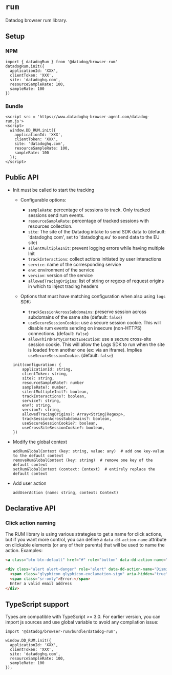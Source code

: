 # `rum`

Datadog browser rum library.

## Setup

### NPM

```
import { datadogRum } from '@datadog/browser-rum'
datadogRum.init({
  applicationId: 'XXX',
  clientToken: 'XXX',
  site: 'datadoghq.com',
  resourceSampleRate: 100,
  sampleRate: 100
})
```

### Bundle

```
<script src = 'https://www.datadoghq-browser-agent.com/datadog-rum.js'>
<script>
  window.DD_RUM.init({
    applicationId: 'XXX',
    clientToken: 'XXX',
    site: 'datadoghq.com',
    resourceSampleRate: 100,
    sampleRate: 100
  });
</script>
```

## Public API

- Init must be called to start the tracking

  - Configurable options:

    - `sampleRate`: percentage of sessions to track. Only tracked sessions send rum events.
    - `resourceSampleRate`: percentage of tracked sessions with resources collection.
    - `site`: The site of the Datadog intake to send SDK data to (default: 'datadoghq.com', set to 'datadoghq.eu' to send data to the EU site)
    - `silentMultipleInit`: prevent logging errors while having multiple Init
    - `trackInteractions`: collect actions initiated by user interactions
    - `service`: name of the corresponding service
    - `env`: environment of the service
    - `version`: version of the service
    - `allowedTracingOrigins`: list of string or regexp of request origins in which to inject tracing headers

  - Options that must have matching configuration when also using `logs` SDK:

    - `trackSessionAcrossSubdomains`: preserve session across subdomains of the same site (default: `false`)
    - `useSecureSessionCookie`: use a secure session cookie. This will disable rum events sending on insecure (non-HTTPS) connections. (default: `false`)
    - `allowThirdPartyContextExecution`: use a secure cross-site session cookie. This will allow the Logs SDK to run when the site is loaded from another one (ex: via an iframe). Implies `useSecureSessionCookie`. (default: `false`)

  ```
  init(configuration: {
      applicationId: string,
      clientToken: string,
      site?: string,
      resourceSampleRate?: number
      sampleRate?: number,
      silentMultipleInit?: boolean,
      trackInteractions?: boolean,
      service?: string,
      env?: string,
      version?: string,
      allowedTracingOrigins?: Array<String|Regexp>,
      trackSessionAcrossSubdomains?: boolean,
      useSecureSessionCookie?: boolean,
      useCrossSiteSessionCookie?: boolean,
  })
  ```

- Modify the global context

  ```
  addRumGlobalContext (key: string, value: any)  # add one key-value to the default context
  removeRumGlobalContext (key: string)  # remove one key of the default context
  setRumGlobalContext (context: Context)  # entirely replace the default context
  ```

- Add user action

  ```
  addUserAction (name: string, context: Context)
  ```

## Declarative API

### Click action naming

The RUM library is using various strategies to get a name for click actions, but if you want more
control, you can define a `data-dd-action-name` attribute on clickable elements (or any of their
parents) that will be used to name the action. Examples:

```html
<a class="btn btn-default" href="#" role="button" data-dd-action-name="Login button">Try it out!</a>
```

```html
<div class="alert alert-danger" role="alert" data-dd-action-name="Dismiss alert">
  <span class="glyphicon glyphicon-exclamation-sign" aria-hidden="true"></span>
  <span class="sr-only">Error:</span>
  Enter a valid email address
</div>
```

## TypeScript support

Types are compatible with TypeScript >= 3.0.
For earlier version, you can import js sources and use global variable to avoid any compilation issue:

```
import '@datadog/browser-rum/bundle/datadog-rum';

window.DD_RUM.init({
  applicationId: 'XXX',
  clientToken: 'XXX',
  site: 'datadoghq.com',
  resourceSampleRate: 100,
  sampleRate: 100
});
```

